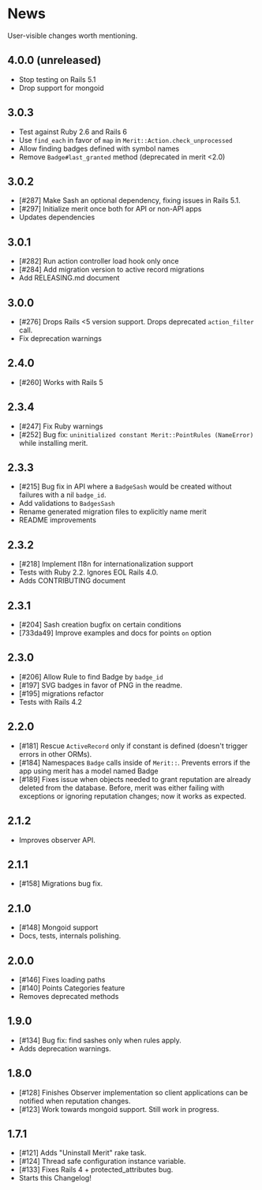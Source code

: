 # News

User-visible changes worth mentioning.

## 4.0.0 (unreleased)

- Stop testing on Rails 5.1
- Drop support for mongoid

## 3.0.3

- Test against Ruby 2.6 and Rails 6
- Use `find_each` in favor of `map` in `Merit::Action.check_unprocessed`
- Allow finding badges defined with symbol names
- Remove `Badge#last_granted` method (deprecated in merit <2.0)

## 3.0.2

- [#287] Make Sash an optional dependency, fixing issues in Rails 5.1.
- [#297] Initialize merit once both for API or non-API apps
- Updates dependencies

## 3.0.1

- [#282] Run action controller load hook only once
- [#284] Add migration version to active record migrations
- Add RELEASING.md document

## 3.0.0

- [#276] Drops Rails <5 version support. Drops deprecated `action_filter` call.
- Fix deprecation warnings

## 2.4.0

- [#260] Works with Rails 5

## 2.3.4

- [#247] Fix Ruby warnings
- [#252] Bug fix: `uninitialized constant Merit::PointRules (NameError)` while
    installing merit.

## 2.3.3

- [#215] Bug fix in API where a `BadgeSash` would be created without failures
  with a nil `badge_id`.
- Add validations to `BadgesSash`
- Rename generated migration files to explicitly name merit
- README improvements

## 2.3.2

- [#218] Implement I18n for internationalization support
- Tests with Ruby 2.2. Ignores EOL Rails 4.0.
- Adds CONTRIBUTING document

## 2.3.1

- [#204] Sash creation bugfix on certain conditions
- [733da49] Improve examples and docs for points `on` option

## 2.3.0

- [#206] Allow Rule to find Badge by `badge_id`
- [#197] SVG badges in favor of PNG in the readme.
- [#195] migrations refactor
- Tests with Rails 4.2

## 2.2.0

- [#181] Rescue `ActiveRecord` only if constant is defined (doesn't trigger
  errors in other ORMs).
- [#184] Namespaces `Badge` calls inside of `Merit::`. Prevents errors if the
  app using merit has a model named Badge
- [#189] Fixes issue when objects needed to grant reputation are already deleted
  from the database. Before, merit was either failing with exceptions or
  ignoring reputation changes; now it works as expected.

## 2.1.2

- Improves observer API.

## 2.1.1

- [#158] Migrations bug fix.

## 2.1.0

- [#148] Mongoid support
- Docs, tests, internals polishing.

## 2.0.0

- [#146] Fixes loading paths
- [#140] Points Categories feature
- Removes deprecated methods

## 1.9.0

- [#134] Bug fix: find sashes only when rules apply.
- Adds deprecation warnings.

## 1.8.0

- [#128] Finishes Observer implementation so client applications can be
  notified when reputation changes.
- [#123] Work towards mongoid support. Still work in progress.

## 1.7.1

- [#121] Adds "Uninstall Merit" rake task.
- [#124] Thread safe configuration instance variable.
- [#133] Fixes Rails 4 + protected_attributes bug.
- Starts this Changelog!
